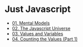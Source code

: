 # Just Javascript

* [01. Mental Models](./01-mental-models.md)
* [02. The Javascript Universe](./02-the-javascript-universe.md)
* [03. Values and Variables](./03-values-and-variables.md)
* [04. Counting the Values (Part 1)](./04-counting-the-values-pt1.md)
